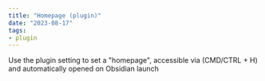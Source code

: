 ```yaml
---
title: "Homepage (plugin)"
date: "2023-08-17"
tags:
- plugin
---
```


Use the plugin setting to set a "homepage", accessible via (CMD/CTRL + H) and automatically opened on Obsidian launch